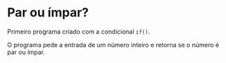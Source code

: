 # Par ou ímpar? #
Primeiro programa criado com a condicional `if()`.

O programa pede a entrada de um número inteiro e retorna se o número é par ou ímpar.
